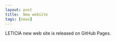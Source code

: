 ```yaml
---
layout: post
title:  New website
tags: [news]
---
```


LETICIA new web site is released on GitHub Pages.